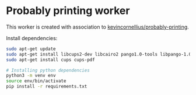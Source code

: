 # Probably printing worker
This worker is created with association to [kevincornellius/probably-printing](https://github.com/kevincornellius/probably-printing).

Install dependencies:
```sh
sudo apt-get update
sudo apt-get install libcups2-dev libcairo2 pango1.0-tools libpango-1.0-0 libpangocairo-1.0-0 libgdk-pixbuf2.0-0 libffi-dev shared-mime-info fonts-dejavu
sudo apt-get install cups cups-pdf

# Installing python dependencies
python3 -m venv env
source env/bin/activate
pip install -r requirements.txt
```

